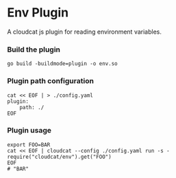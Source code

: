 # Env Plugin
A cloudcat js plugin for reading environment variables.
### Build the plugin
```shell
go build -buildmode=plugin -o env.so
```
### Plugin path configuration
```shell
cat << EOF | > ./config.yaml
plugin:
    path: ./
EOF
```
### Plugin usage
```shell
export FOO=BAR
cat << EOF | cloudcat --config ./config.yaml run -s -
require("cloudcat/env").get("FOO")
EOF
# "BAR"
```